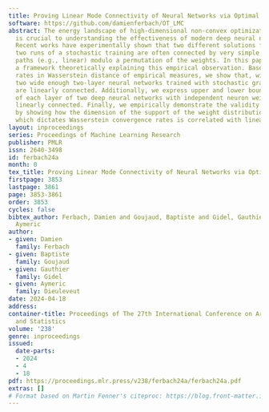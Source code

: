 ```yaml
---
title: Proving Linear Mode Connectivity of Neural Networks via Optimal Transport
software: https://github.com/damienferbach/OT_LMC
abstract: The energy landscape of high-dimensional non-convex optimization problems
  is crucial to understanding the effectiveness of modern deep neural network architectures.
  Recent works have experimentally shown that two different solutions found after
  two runs of a stochastic training are often connected by very simple continuous
  paths (e.g., linear) modulo a permutation of the weights. In this paper, we provide
  a framework theoretically explaining this empirical observation. Based on convergence
  rates in Wasserstein distance of empirical measures, we show that, with high probability,
  two wide enough two-layer neural networks trained with stochastic gradient descent
  are linearly connected. Additionally, we express upper and lower bounds on the width
  of each layer of two deep neural networks with independent neuron weights to be
  linearly connected. Finally, we empirically demonstrate the validity of our approach
  by showing how the dimension of the support of the weight distribution of neurons,
  which dictates Wasserstein convergence rates is correlated with linear mode connectivity.
layout: inproceedings
series: Proceedings of Machine Learning Research
publisher: PMLR
issn: 2640-3498
id: ferbach24a
month: 0
tex_title: Proving Linear Mode Connectivity of Neural Networks via Optimal Transport
firstpage: 3853
lastpage: 3861
page: 3853-3861
order: 3853
cycles: false
bibtex_author: Ferbach, Damien and Goujaud, Baptiste and Gidel, Gauthier and Dieuleveut,
  Aymeric
author:
- given: Damien
  family: Ferbach
- given: Baptiste
  family: Goujaud
- given: Gauthier
  family: Gidel
- given: Aymeric
  family: Dieuleveut
date: 2024-04-18
address:
container-title: Proceedings of The 27th International Conference on Artificial Intelligence
  and Statistics
volume: '238'
genre: inproceedings
issued:
  date-parts:
  - 2024
  - 4
  - 18
pdf: https://proceedings.mlr.press/v238/ferbach24a/ferbach24a.pdf
extras: []
# Format based on Martin Fenner's citeproc: https://blog.front-matter.io/posts/citeproc-yaml-for-bibliographies/
---
```

